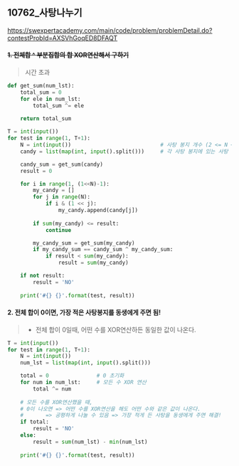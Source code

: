 ## 10762_사탕나누기

https://swexpertacademy.com/main/code/problem/problemDetail.do?contestProbId=AXSVhGoqED8DFAQT

#### ~~1. 전체합 ^ 부분집합의 합 XOR연산해서 구하기~~

> 시간 초과

```py
def get_sum(num_lst):
    total_sum = 0
    for ele in num_lst:
        total_sum ^= ele
    
    return total_sum

T = int(input())
for test in range(1, T+1):
    N = int(input())                            # 사탕 봉지 개수 (2 <= N <= 1000)
    candy = list(map(int, input().split()))     # 각 사탕 봉지에 있는 사탕 수 (1 <= candy <= 1000000)

    candy_sum = get_sum(candy)
    result = 0

    for i in range(1, (1<<N)-1):
        my_candy = []
        for j in range(N):
            if i & (1 << j):
                my_candy.append(candy[j])
        
        if sum(my_candy) <= result:
            continue

        my_candy_sum = get_sum(my_candy)
        if my_candy_sum == candy_sum ^ my_candy_sum:
            if result < sum(my_candy):
                result = sum(my_candy)

    if not result:
        result = 'NO'
    
    print('#{} {}'.format(test, result))
```



#### 2. 전체 합이 0이면, 가장 적은 사탕봉지를 동생에게 주면 됨!

> - 전체 합이 0일때, 어떤 수를 XOR연산하든 동일한 값이 나온다.

 ```python
 T = int(input())
 for test in range(1, T+1):
     N = int(input())
     num_lst = list(map(int, input().split()))
 
     total = 0               # 0 초기화
     for num in num_lst:     # 모든 수 XOR 연산
         total ^= num
     
     # 모든 수를 XOR연산했을 때,
     # 0이 나오면 => 어떤 수를 XOR연산을 해도 어떤 수와 같은 값이 나온다. 
     #       => 공평하게 나눌 수 있음 => 가장 적게 든 사탕을 동생에게 주면 해결!
     if total:
         result = 'NO'
     else:
         result = sum(num_lst) - min(num_lst)
     
     print('#{} {}'.format(test, result))
 ```

